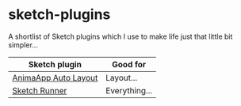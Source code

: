 # sketch-plugins
A shortlist of Sketch plugins which I use to make life just that little bit simpler...

Sketch plugin | Good for
--- | ---
[AnimaApp Auto Layout](https://animaapp.github.io/index.html) | Layout...
[Sketch Runner](http://sketchrunner.com) | Everything...
